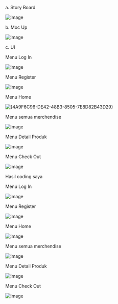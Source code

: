 a. Story Board

![image](https://github.com/user-attachments/assets/3152b5d5-e34f-4867-8331-a0e22163df47)

b. Moc Up

![image](https://github.com/user-attachments/assets/3c924d07-eaba-4fa1-8038-55bc6bd09fd3)

c. UI

Menu Log In

![image](https://github.com/user-attachments/assets/10ea3f45-70b5-4e73-be2f-761034d113f6)

Menu Register

![image](https://github.com/user-attachments/assets/2fe91803-648e-43ec-b96d-53f50d25a125)

Menu Home

![{4A9F6C96-DE42-48B3-8505-7E8D82B43D29}](https://github.com/user-attachments/assets/1b05a312-374f-4d89-9434-5235720a6639)

Menu semua merchendise

![image](https://github.com/user-attachments/assets/d0f1fbbb-489f-4402-80c0-db5677221d6d)

Menu Detail Produk

![image](https://github.com/user-attachments/assets/a7095ffc-e543-4031-a87d-e99f2adef792)

Menu Check Out

![image](https://github.com/user-attachments/assets/a8d77113-b866-40e0-9dd4-4d83ca61a65c)

Hasil coding saya

Menu Log In

![image](https://github.com/user-attachments/assets/1c592587-dd65-408c-81d8-ffadb3623bf9)

Menu Register

![image](https://github.com/user-attachments/assets/e2178713-c990-4c1c-9056-fb87d5986678)

Menu Home

![image](https://github.com/user-attachments/assets/46e7d1b3-2abd-40df-998b-97ea444305a3)

Menu semua merchendise

![image](https://github.com/user-attachments/assets/625bda4f-c5b6-4385-93f2-e6addfeca119)

Menu Detail Produk

![image](https://github.com/user-attachments/assets/c72cfcc2-dc5a-48e2-9d7d-9deaff67847a)

Menu Check Out

![image](https://github.com/user-attachments/assets/58297f57-f27e-4b8c-9a87-a9081461b228)

